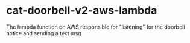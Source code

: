 # cat-doorbell-v2-aws-lambda
The lambda function on AWS responsible for "listening" for the doorbell notice and sending a text msg
